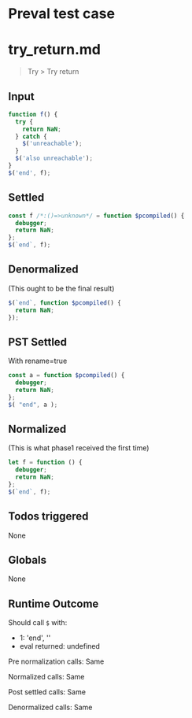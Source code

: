 # Preval test case

# try_return.md

> Try > Try return
>
>

## Input

`````js filename=intro
function f() {
  try {
    return NaN;
  } catch {
    $('unreachable');
  }
  $('also unreachable');
}
$('end', f);
`````


## Settled


`````js filename=intro
const f /*:()=>unknown*/ = function $pcompiled() {
  debugger;
  return NaN;
};
$(`end`, f);
`````


## Denormalized
(This ought to be the final result)

`````js filename=intro
$(`end`, function $pcompiled() {
  return NaN;
});
`````


## PST Settled
With rename=true

`````js filename=intro
const a = function $pcompiled() {
  debugger;
  return NaN;
};
$( "end", a );
`````


## Normalized
(This is what phase1 received the first time)

`````js filename=intro
let f = function () {
  debugger;
  return NaN;
};
$(`end`, f);
`````


## Todos triggered


None


## Globals


None


## Runtime Outcome


Should call `$` with:
 - 1: 'end', '<function>'
 - eval returned: undefined

Pre normalization calls: Same

Normalized calls: Same

Post settled calls: Same

Denormalized calls: Same

